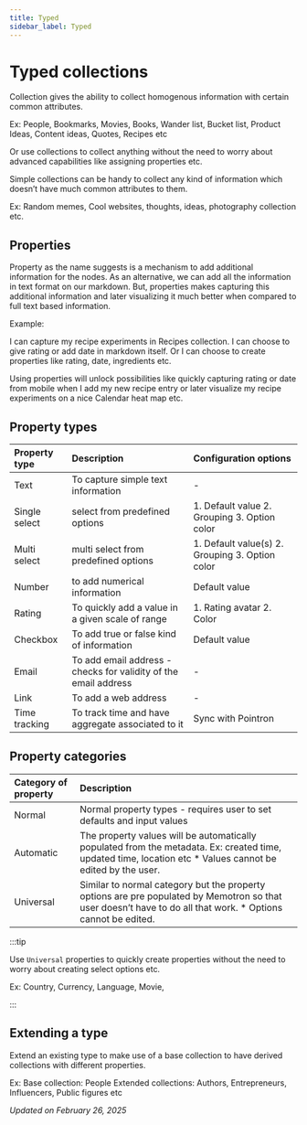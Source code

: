 ```yaml
---
title: Typed
sidebar_label: Typed
---
```

# Typed collections

Collection gives the ability to collect homogenous information with certain common attributes.

Ex: People, Bookmarks, Movies, Books, Wander list, Bucket list, Product Ideas, Content ideas, Quotes, Recipes etc

Or use collections to collect anything without the need to worry about advanced capabilities like assigning properties etc.

Simple collections can be handy to collect any kind of information which doesn’t have much common attributes to them.

Ex: Random memes, Cool websites, thoughts, ideas, photography collection etc.


<!-- :::tip

Assign singular name in settings for typed collections if you create a capture shortcut.

::: -->

## Properties

Property as the name suggests is a mechanism to add additional information for the nodes. As an alternative, we can add all the information in text format on our markdown. But, properties makes capturing this additional information and later visualizing it much better when compared to full text based information.

Example:

I can capture my recipe experiments in Recipes collection. I can choose to give rating or add date in markdown itself. Or I can choose to create properties like rating, date, ingredients etc.

Using properties will unlock possibilities like quickly capturing rating or date from mobile when I add my new recipe entry or later visualize my recipe experiments on a nice Calendar heat map etc.

## Property types

| Property type            | Description                                                      | Configuration options        |
|:-------------------------|:-----------------------------------------------------------------|:------------------------------|
| Text                     | To capture simple text information                               | -                             |
| Single select            | select from predefined options                                   | 1. Default value 2. Grouping 3. Option color  |
| Multi select             | multi select from predefined options                             | 1. Default value(s) 2. Grouping 3. Option color |
| Number                   | to add numerical information                                     | Default value                 |
| Rating                   | To quickly add a value in a given scale of range                 | 1. Rating avatar 2. Color     |
| Checkbox                 | To add true or false kind of information                         | Default value                 |
| Email                    | To add email address - checks for validity of the email address  | -                             |
| Link                     | To add a web address                                             | -                             |
| Time tracking            | To track time and have aggregate associated to it                | Sync with Pointron            |


## Property categories

| Category of property     | Description                                                      |
|:-------------------------|:-----------------------------------------------------------------|
| Normal    | Normal property types - requires user to set defaults and input values                             | 
| Automatic | The property values will be automatically populated from the metadata. Ex: created time, updated time, location etc * Values cannot be edited by the user.| 
| Universal | Similar to normal category but the property options are pre populated by Memotron so that user doesn’t have to do all that work. * Options cannot be edited.| 

:::tip

Use ```Universal``` properties to quickly create properties without the need to worry about creating select options etc.

Ex: Country, Currency, Language, Movie,

:::

## Extending a type
Extend an existing type to make use of a base collection to have derived collections with different properties.

Ex:
Base collection: People
Extended collections: Authors, Entrepreneurs, Influencers, Public figures etc


*Updated on February 26, 2025*
